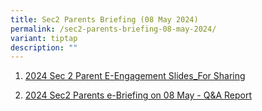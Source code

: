 ```yaml
---
title: Sec2 Parents Briefing (08 May 2024)
permalink: /sec2-parents-briefing-08-may-2024/
variant: tiptap
description: ""
---
```

<ol data-tight="true" class="tight">
<li>
<p><a href="https://drive.google.com/file/d/1yLlsnUvKnHSkhczzzRrEiHjC9lQo-3eo/view?usp=drive_link" rel="noopener noreferrer nofollow" target="_blank">2024 Sec 2 Parent E-Engagement Slides_For Sharing</a>
</p>
</li>
</ol>
<ol start="2" data-tight="true" class="tight">
<li>
<p><a href="https://drive.google.com/file/d/1CdqMPpzaFGLuO3Kv9OM8rrBLqBnzuAC4/view?usp=drive_link" rel="noopener noreferrer nofollow" target="_blank">2024 Sec2 Parents e-Briefing on 08 May - Q&amp;A Report </a>
<br>
</p>
</li>
</ol>
<p></p>
